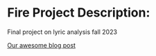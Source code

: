 # Fire Project Description:
Final project on lyric analysis fall 2023  

[Our awesome blog post](https://medium.com/@smnoreply88/genius-8ae614811b85)
